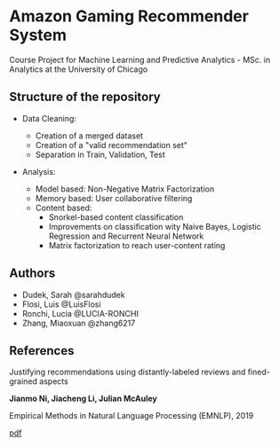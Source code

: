 # Amazon Gaming Recommender System

Course Project for Machine Learning and Predictive Analytics - MSc. in Analytics at the University of Chicago

## Structure of the repository

- Data Cleaning:
    + Creation of a merged dataset
    + Creation of a "valid recommendation set"
    + Separation in Train, Validation, Test
    
- Analysis:
  + Model based: Non-Negative Matrix Factorization
  + Memory based: User collaborative filtering
  + Content based:
    + Snorkel-based content classification
    + Improvements on classification wity Naive Bayes, Logistic Regression and Recurrent Neural Network
    + Matrix factorization to reach user-content rating


## Authors

  - Dudek, Sarah @sarahdudek
  - Flosi, Luis @LuisFlosi
  - Ronchi, Lucia @LUCIA-RONCHI
  - Zhang, Miaoxuan @zhang6217

## References

Justifying recommendations using distantly-labeled reviews and fined-grained aspects

**Jianmo Ni, Jiacheng Li, Julian McAuley**

Empirical Methods in Natural Language Processing (EMNLP), 2019

[pdf](https://nijianmo.github.io/amazon/index.html)
